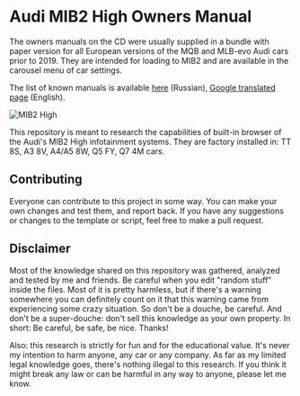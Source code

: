 # Audi MIB2 High Owners Manual

The owners manuals on the CD were usually supplied in a bundle with paper version for all European versions of the MQB and MLB-evo Audi cars prior to 2019. They are intended for loading to MIB2 and are available in the carousel menu of car settings.

The list of known manuals is available [here](https://www.drive2.ru/l/605527992524868736/) (Russian), [Google translated page](https://www-drive2-ru.translate.goog/l/605527992524868736/?_x_tr_sl=ru&_x_tr_tl=en&_x_tr_hl=ru) (English).

![MIB2 High](https://github.com/NumberOneBot/mib2-manual-extensions/blob/main/ylLG4Ot0GGw54UjN_Eg3fo1Goq4-1920.jpg)

This repository is meant to research the capabilities of built-in browser of the Audi's MIB2 High infotainment systems. 
They are factory installed in: TT 8S, A3 8V, A4/A5 8W, Q5 FY, Q7 4M cars.

## Contributing

Everyone can contribute to this project in some way. You can make your own changes and test them, and report back. If you have any suggestions or changes to the template or script, feel free to make a pull request.

## Disclaimer

Most of the knowledge shared on this repository was gathered, analyzed and tested by me and friends. Be careful when you edit "random stuff" inside the files. Most of it is pretty harmless, but if there's a warning somewhere you can definitely count on it that this warning came from experiencing some crazy situation. So don't be a douche, be careful. And don't be a super-douche: don't sell this knowledge as your own property. In short: Be careful, be safe, be nice. Thanks!

Also: this research is strictly for fun and for the educational value. It's never my intention to harm anyone, any car or any company. As far as my limited legal knowledge goes, there's nothing illegal to this research. If you think it might break any law or can be harmful in any way to anyone, please let me know. 
